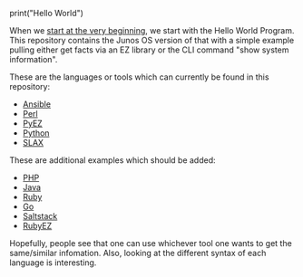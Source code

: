 print("Hello World")

When we [start at the very beginning](https://www.youtube.com/watch?v=PEodUg43Zpo), we start with the Hello World Program. This repository contains the Junos OS version of that with a simple example pulling either get facts via an EZ library or the CLI command "show system information".

These are the languages or tools which can currently be found in this repository:
- [Ansible](https://github.com/Juniper/ansible-junos-stdlib)
- [Perl](https://github.com/Juniper/netconf-perl)
- [PyEZ](https://github.com/Juniper/py-junos-eznc)
- [Python](https://github.com/ncclient/ncclient)
- [SLAX](https://www.juniper.net/documentation/us/en/software/junos/automation-scripting/topics/concept/junos-script-automation-slax-overview.html)
  
These are additional examples which should be added:
- [PHP](https://github.com/Juniper/netconf-php)
- [Java](https://github.com/Juniper/netconf-java)
- [Ruby](https://github.com/Juniper/net-netconf)
- [Go](https://github.com/Juniper/go-netconf)
- [Saltstack](https://github.com/Juniper/docker-saltstack-junos#getting-started--hello-world-with-engine)
- [RubyEZ](https://github.com/Juniper/ruby-junos-ez-stdlib)

Hopefully, people see that one can use whichever tool one wants to get the same/similar infomation.  Also, looking at the different syntax of each language is interesting. 
